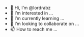 - 👋 Hi, I’m @lordrabz
- 👀 I’m interested in ...
- 🌱 I’m currently learning ...
- 💞️ I’m looking to collaborate on ...
- 📫 How to reach me ...

<!---
lordrabz/lordrabz is a ✨ special ✨ repository because its `README.md` (this file) appears on your GitHub profile.
You can click the Preview link to take a look at your changes.
--->
